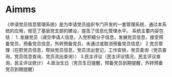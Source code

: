 # Aimms
 《申请党员信息管理系统》是为申请党员组织专门开发的一套管理系统，通过本系统的应用，规范了基层党支部的建设，提高了信息化管理水平。 系统主要内容包括：  1. 发展党员（递交申请人信息，入党积极分子信息，发展党员信息，接受预备党员，预备党员信息，外转预备党员，未通过或取消预备党员信息） 2.党员管理（在职党员信息，帮扶党员信息，党员流出登记，工作安排，党员查询（党员查询，党员信息查询，党员流出查询）） 3.民主评议（民主评议情况，民主评议查询，民主评议统计） 4.政治生日（党员生日提醒，预备党员到期提醒，外转预备党员到期提醒）
